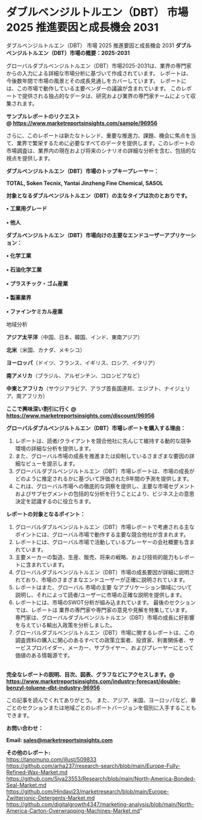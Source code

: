 # ダブルベンジルトルエン（DBT） 市場 2025 推進要因と成長機会 2031
 ダブルベンジルトルエン（DBT） 市場 2025 推進要因と成長機会 2031
<strong><b>ダブルベンジルトルエン（DBT）市場の概要：2025-2031</b></strong>

グローバルダブルベンジルトルエン（DBT）市場2025-2031は、業界の専門家からの入力による詳細な市場分析に基づいて作成されています。 レポートは、今後数年間で市場の風景とその成長見通しをカバーしています。 レポートには、この市場で動作している主要ベンダーの議論が含まれています。 このレポートで提供される独占的なデータは、研究および業界の専門家チームによって収集されます。

<strong>サンプルレポートのリクエスト @ <a href=https://www.marketreportsinsights.com/sample/96956>https://www.marketreportsinsights.com/sample/96956</a></strong>

さらに、このレポートは新たなトレンド、重要な推進力、課題、機会に焦点を当て、業界で繁栄するために必要なすべてのデータを提供します。このレポートの市場調査は、業界内の現在および将来のシナリオの詳細な分析を含む、包括的な視点を提供します。

<strong>ダブルベンジルトルエン（DBT）市場のトップキープレーヤー：</strong>

<strong>TOTAL, Soken Tecnix, Yantai Jinzheng Fine Chemical, SASOL</strong>

<strong><b>対象となるダブルベンジルトルエン（DBT）の主なタイプは次のとおりです。</b></strong>

<strong>• 工業用グレード<br><br>• 他人</strong>

<strong><b>ダブルベンジルトルエン（DBT）市場向けの主要なエンドユーザーアプリケーション：</b></strong>

<strong>• 化学工業<br><br>• 石油化学工業<br><br>• プラスチック・ゴム産業<br><br>• 製薬業界<br><br>• ファインケミカル産業</strong>

 地域分析

<strong><b>アジア太平洋</b></strong>（中国、日本、韓国、インド、東南アジア）

<strong><b>北米</b></strong>（米国、カナダ、メキシコ）

<strong><b>ヨーロッパ</b></strong>（ドイツ、フランス、イギリス、ロシア、イタリア）

<strong><b>南アメリカ</b></strong>（ブラジル、アルゼンチン、コロンビアなど）

<strong><b>中東とアフリカ</b></strong>（サウジアラビア、アラブ首長国連邦、エジプト、ナイジェリア、南アフリカ）

<strong>ここで興味深い割引に行く @ <a href=https://www.marketreportsinsights.com/discount/96956>https://www.marketreportsinsights.com/discount/96956</a></strong>

<strong><b>グローバルダブルベンジルトルエン（DBT）市場レポートを購入する理由：</b></strong>
<ol>
  <li>レポートは、読者/クライアントを競合他社に先んじて維持する動的な競争環境の詳細な分析を提供します。</li>
  <li>また、グローバル市場の成長を推進または抑制しているさまざまな要因の詳細なビューを提示します。</li>
  <li>グローバルダブルベンジルトルエン（DBT）市場レポートは、市場の成長がどのように推定されるかに基づいて評価された8年間の予測を提供します。</li>
  <li>これは、グローバル市場への徹底的な洞察を提供し、主要な市場セグメントおよびサブセグメントの包括的な分析を行うことにより、ビジネス上の意思決定を認識するのに役立ちます。</li>
</ol>
<strong><b>レポートの対象となるポイント：</b></strong>
<ol>
  <li>グローバルダブルベンジルトルエン（DBT）市場レポートで考慮される主なポイントには、グローバル市場で動作する主要な競合他社が含まれます。</li>
  <li>レポートには、グローバル市場で活動しているプレーヤーの会社概要も含まれています。</li>
  <li>主要メーカーの製造、生産、販売、将来の戦略、および技術的能力もレポートに含まれています。</li>
  <li>グローバルダブルベンジルトルエン（DBT）市場の成長要因が詳細に説明されており、市場のさまざまなエンドユーザーが正確に説明されています。</li>
  <li>レポートはまた、グローバル 市場の主要 なアプリケーション領域について説明し、それによって読者/ユーザーに市場の正確な説明を提供します。</li>
  <li>レポートには、市場のSWOT分析が組み込まれています。 最後のセクションでは、レポートは 業界の専門家や専門家の意見や見解を特集しています。 専門家は、グローバルダブルベンジルトルエン（DBT）市場の成長に好影響を与えている輸出入政策を分析しました。</li>
  <li>グローバルダブルベンジルトルエン（DBT）市場に関するレポートは、この調査資料の購入に関心のあるすべての政策立案者、投資家、利害関係者、サービスプロバイダー、メーカー、サプライヤー、およびプレーヤーにとって価値のある情報源です。</li>
</ol><br>
<strong>完全なレポートの説明、目次、図表、グラフなどにアクセスします。@ <a href=https://www.marketreportsinsights.com/industry-forecast/double-benzyl-toluene-dbt-industry-96956>https://www.marketreportsinsights.com/industry-forecast/double-benzyl-toluene-dbt-industry-96956</a></strong>

この記事を読んでくれてありがとう。 また、アジア、米国、ヨーロッパなど、章ごとのセクションまたは地域ごとのレポートバージョンを個別に入手することもできます。

<strong><b>お問い合わせ：</b></strong>

<strong>Email: </strong><a href=mailto:sales@marketreportsinsights.com><strong>sales@marketreportsinsights.com</strong></a>

<strong>その他のレポート:</strong>
<br>
<a href=https://tanomuno.com/illust/509833>https://tanomuno.com/illust/509833</a>
<br>
<a href=https://github.com/arha237/research-search/blob/main/Europe-Fully-Refined-Wax-Market.md>https://github.com/arha237/research-search/blob/main/Europe-Fully-Refined-Wax-Market.md</a>
<br>
<a href=https://github.com/Siya23553/Research/blob/main/North-America-Bonded-Seal-Market.md>https://github.com/Siya23553/Research/blob/main/North-America-Bonded-Seal-Market.md</a>
<br>
<a href=https://github.com/Hindavi23/marketresearch/blob/main/Europe-Zwitterionic-Detergents-Market.md>https://github.com/Hindavi23/marketresearch/blob/main/Europe-Zwitterionic-Detergents-Market.md</a>
<br>
<a href=https://github.com/digitalgrowth4347/marketing-analysis/blob/main/North-America-Carton-Overwrapping-Machines-Market.md>https://github.com/digitalgrowth4347/marketing-analysis/blob/main/North-America-Carton-Overwrapping-Machines-Market.md</a>"
